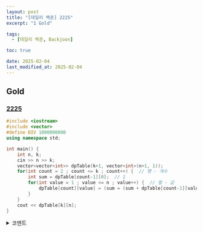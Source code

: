 ```yaml
---
layout: post
title: "[데일리 백준] 2225"
excerpt: "1 Gold"

tags:
  - [데일리 백준, Backjoon]

toc: true

date: 2025-02-04
last_modified_at: 2025-02-04
---
```

## Gold
### [2225][def]

```c++
#include <iostream>
#include <vector>
#define DIV 1000000000
using namespace std;

int main() {
    int n, k;
    cin >> n >> k;
    vector<vector<int>> dpTable(k+1, vector<int>(n+1, 1));
    for(int count = 2 ; count <= k ; count++) {  // 행 - 개수
        int sum = dpTable[count-1][0];  // 1
        for(int value = 1 ; value <= n ; value++) {  // 열 - 값
            dpTable[count][value] = (sum = (sum + dpTable[count-1][value]) % DIV);
        }
    }
    cout << dpTable[k][n];
}
```

<details>
<summary>코멘트</summary>
<div markdown="1">

- Dynamic Programming

</div>
</details>

[def]: https://www.acmicpc.net/problem/2225